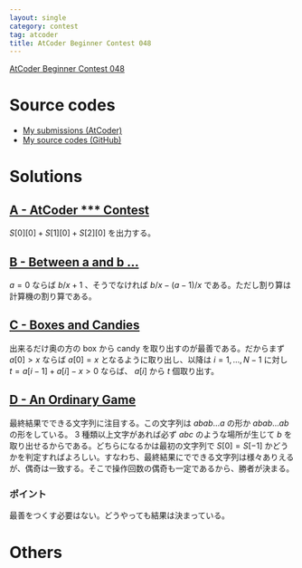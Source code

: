 ```yaml
---
layout: single
category: contest
tag: atcoder
title: AtCoder Beginner Contest 048
---
```


[AtCoder Beginner Contest 048](https://atcoder.jp/contests/abc048)

# Source codes

- [My submissions (AtCoder)](https://atcoder.jp/contests/abc048/submissions?f.User=kazunetakahashi)
- [My source codes (GitHub)](https://github.com/kazunetakahashi/atcoder/tree/master/2018/1206_ABC048)

# Solutions

## [A - AtCoder *** Contest](https://atcoder.jp/contests/abc048/tasks/abc048_a)

$S[0][0] + S[1][0] + S[2][0]$ を出力する。

## [B - Between a and b ...](https://atcoder.jp/contests/abc048/tasks/abc048_b)

$a = 0$ ならば $b/x + 1$ 、そうでなければ $b/x - (a-1)/x$ である。ただし割り算は計算機の割り算である。

## [C - Boxes and Candies](https://atcoder.jp/contests/abc048/tasks/arc064_a)

出来るだけ奥の方の box から candy を取り出すのが最善である。だからまず $a[0] > x$ ならば $a[0] = x$ となるように取り出し、以降は $i = 1, \dots, N - 1$ に対し $t = a[i - 1] + a[i] - x > 0$ ならば、 $a[i]$ から $t$ 個取り出す。

## [D - An Ordinary Game](https://atcoder.jp/contests/abc048/tasks/arc064_b)

最終結果でできる文字列に注目する。この文字列は $abab \dots a$ の形か $abab \dots ab$ の形をしている。 3 種類以上文字があれば必ず $abc$ のような場所が生じて $b$ を取り出せるからである。どちらになるかは最初の文字列で $S[0] = S[-1]$ かどうかを判定すればよろしい。すなわち、最終結果にでできる文字列は様々ありえるが、偶奇は一致する。そこで操作回数の偶奇も一定であるから、勝者が決まる。

### ポイント

最善をつくす必要はない。どうやっても結果は決まっている。

# Others
